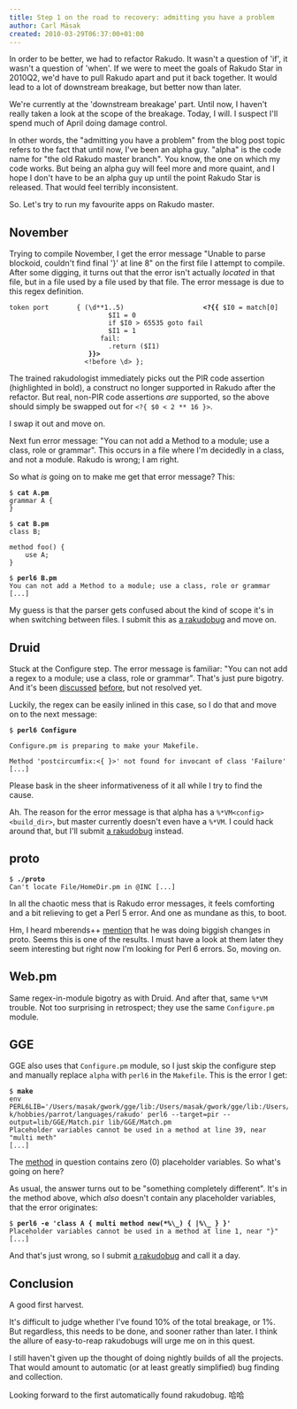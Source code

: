 ```yaml
---
title: Step 1 on the road to recovery: admitting you have a problem
author: Carl Mäsak
created: 2010-03-29T06:37:00+01:00
---
```

In order to be better, we had to refactor Rakudo. It wasn't a question of 'if', it wasn't a question of 'when'. If we were to meet the goals of Rakudo Star in 2010Q2, we'd have to pull Rakudo apart and put it back together. It would lead to a lot of downstream breakage, but better now than later.

We're currently at the 'downstream breakage' part. Until now, I haven't really taken a look at the scope of the breakage. Today, I will. I suspect I'll spend much of April doing damage control.

In other words, the "admitting you have a problem" from the blog post topic refers to the fact that until now, I've been an alpha guy. "alpha" is the code name for "the old Rakudo master branch". You know, the one on which my code works. But being an alpha guy will feel more and more quaint, and I hope I don't have to be an alpha guy up until the point Rakudo Star is released. That would feel terribly inconsistent.

So. Let's try to run my favourite apps on Rakudo master.

## November

Trying to compile November, I get the error message "Unable to parse blockoid, couldn't find final '}' at line 8" on the first file I attempt to compile. After some digging, it turns out that the error isn't actually *located* in that file, but in a file used by a file used by that file. The error message is due to this regex definition.

<pre><code>token port       { (\d**1..5)                    <b>&lt;?{{</b> $I0 = match[0]
                         $I1 = 0
                         if $I0 &gt; 65535 goto fail
                         $I1 = 1
                       fail:
                         .return ($I1)
                    <b>}}&gt;</b> 
                   &lt;!before \d&gt; };</code></pre>

The trained rakudologist immediately picks out the PIR code assertion (highlighted in bold), a construct no longer supported in Rakudo after the refactor. But real, non-PIR code assertions *are* supported, so the above should simply be swapped out for `<?{ $0 < 2 ** 16 }>`.

I swap it out and move on.

Next fun error message: "You can not add a Method to a module; use a class, role or grammar". This occurs in a file where I'm decidedly in a class, and not a module. Rakudo is wrong; I am right.

So what *is* going on to make me get that error message? This:

<pre><code>$ <b>cat A.pm</b> 
grammar A {
}

$ <b>cat B.pm</b> 
class B;

method foo() {
    use A;
}

$ <b>perl6 B.pm</b> 
You can not add a Method to a module; use a class, role or grammar
[...]</code></pre>

My guess is that the parser gets confused about the kind of scope it's in when switching between files. I submit this as [a rakudobug](http://rt.perl.org/rt3/Public/Bug/Display.html?id=73886) and move on.

## Druid

Stuck at the Configure step. The error message is familiar: "You can not add a regex to a module; use a class, role or grammar". That's just pure bigotry. And it's been [discussed](http://irclog.perlgeek.de/perl6/2010-03-09#i_2083599) [before](http://irclog.perlgeek.de/perl6/2010-03-26#i_2156700), but not resolved yet.

Luckily, the regex can be easily inlined in this case, so I do that and move on to the next message:

<pre><code>$ <b>perl6 Configure</b> 

Configure.pm is preparing to make your Makefile.

Method 'postcircumfix:&lt;{ }&gt;' not found for invocant of class 'Failure'
[...]</code></pre>

Please bask in the sheer informativeness of it all while I try to find the cause.

Ah. The reason for the error message is that alpha has a `%*VM<config><build_dir>`, but master currently doesn't even have a `%*VM`. I could hack around that, but I'll submit [a rakudobug](http://rt.perl.org/rt3/Ticket/Display.html?id=73888) instead.

## proto

<pre><code>$ <b>./proto</b> 
Can't locate File/HomeDir.pm in @INC [...]</code></pre>

In all the chaotic mess that is Rakudo error messages, it feels comforting and a bit relieving to get a Perl 5 error. And one as mundane as this, to boot.

Hm, I heard mberends++ [mention](http://irclog.perlgeek.de/perl6/2010-03-28#i_2162767) that he was doing biggish changes in proto. Seems this is one of the results. I must have a look at them later they seem interesting but right now I'm looking for Perl 6 errors. So, moving on.

## Web.pm

Same regex-in-module bigotry as with Druid. And after that, same `%*VM` trouble. Not too surprising in retrospect; they use the same `Configure.pm` module.

## GGE

GGE also uses that `Configure.pm` module, so I just skip the configure step and manually replace `alpha` with `perl6` in the `Makefile`. This is the error I get:

<pre><code>$ <b>make</b> 
env PERL6LIB='/Users/masak/gwork/gge/lib:/Users/masak/gwork/gge/lib:/Users/masak/wo  k/hobbies/parrot/languages/rakudo' perl6 --target=pir --output=lib/GGE/Match.pir lib/GGE/Match.pm
Placeholder variables cannot be used in a method at line 39, near "multi meth"
[...]</code></pre>

The [method](http://github.com/masak/gge/blob/master/lib/GGE/Match.pm#L39) in question contains zero (0) placeholder variables. So what's going on here?

As usual, the answer turns out to be "something completely different". It's in the method above, which *also* doesn't contain any placeholder variables, that the error originates:

<pre><code>$ <b>perl6 -e 'class A { multi method new(*%\_) { |%\_ } }'</b> 
Placeholder variables cannot be used in a method at line 1, near "}"
[...]</code></pre>

And that's just wrong, so I submit [a rakudobug](http://rt.perl.org/rt3/Public/Bug/Display.html?id=73892) and call it a day.

## Conclusion

A good first harvest.

It's difficult to judge whether I've found 10% of the total breakage, or 1%. But regardless, this needs to be done, and sooner rather than later. I think the allure of easy-to-reap rakudobugs will urge me on in this quest.

I still haven't given up the thought of doing nightly builds of all the projects. That would amount to automatic (or at least greatly simplified) bug finding and collection.

Looking forward to the first automatically found rakudobug. 哈哈


